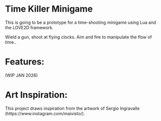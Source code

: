 # Time Killer Minigame
<p>This is going to be a prototype for a time-shooting minigame using Lua and the LOVE2D framework.

<p>Wield a gun, shoot at flying clocks. Aim and fire to manipulate the flow of time..</p>

# **Features:**

<p>(WIP JAN 2026)</p>

# **Art Inspiration:**

<p>This project draws inspiration from the artwork of Sergio Ingravalle (https://www.instagram.com/maivisto/).</p>
